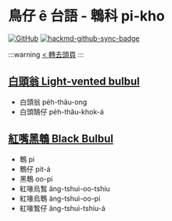 # 鳥仔 ê 台語 - 鵯科 pi-kho

[![GitHub](https://img.shields.io/badge/GitHub-black?logo=github)](https://github.com/siansiansu/tsiau-a-e-mia)
[![hackmd-github-sync-badge](https://hackmd.io/UwXUrDhcTCOiFy7uu5mTIg/badge)](https://hackmd.io/UwXUrDhcTCOiFy7uu5mTIg)

:::warning
[< 轉去頭頁](https://hackmd.io/@siansiansu/Hy4VzNvha)
:::

## [白頭翁 Light-vented bulbul](https://www.instagram.com/p/CdCgebyvUB2/)

- 白頭翁 pe̍h-thâu-ong
- 白頭鵠仔 pe̍h-thâu-khok-á

## [紅嘴黑鵯 Black Bulbul](https://ebird.org/species/blabul1)

- 鵯 pi
- 鵯仔 pit-á
- 黑鵯 oo-pi
- 紅喙烏鶖 âng-tshuì-oo-tshiu
- 紅喙烏鵯 âng-tshuì-oo-pi
- 紅喙鶖仔 âng-tshuì-tshiu-á
